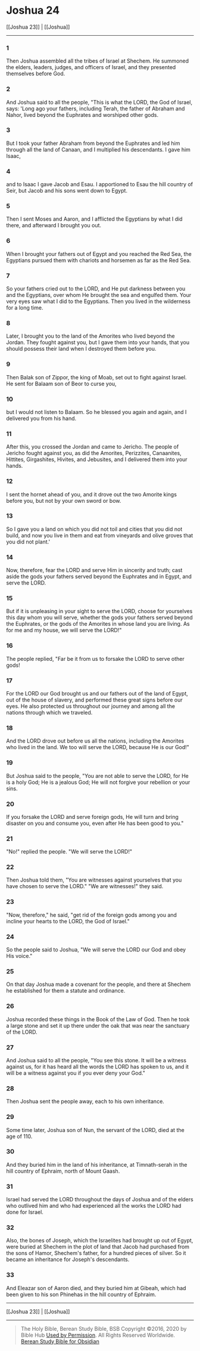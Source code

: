 # Joshua 24

[[Joshua 23]] | [[Joshua]]

---

### 1
Then Joshua assembled all the tribes of Israel at Shechem. He summoned the elders, leaders, judges, and officers of Israel, and they presented themselves before God.

### 2
And Joshua said to all the people, "This is what the LORD, the God of Israel, says: 'Long ago your fathers, including Terah, the father of Abraham and Nahor, lived beyond the Euphrates and worshiped other gods.

### 3
But I took your father Abraham from beyond the Euphrates and led him through all the land of Canaan, and I multiplied his descendants. I gave him Isaac,

### 4
and to Isaac I gave Jacob and Esau. I apportioned to Esau the hill country of Seir, but Jacob and his sons went down to Egypt.

### 5
Then I sent Moses and Aaron, and I afflicted the Egyptians by what I did there, and afterward I brought you out.

### 6
When I brought your fathers out of Egypt and you reached the Red Sea, the Egyptians pursued them with chariots and horsemen as far as the Red Sea.

### 7
So your fathers cried out to the LORD, and He put darkness between you and the Egyptians, over whom He brought the sea and engulfed them. Your very eyes saw what I did to the Egyptians. Then you lived in the wilderness for a long time.

### 8
Later, I brought you to the land of the Amorites who lived beyond the Jordan. They fought against you, but I gave them into your hands, that you should possess their land when I destroyed them before you.

### 9
Then Balak son of Zippor, the king of Moab, set out to fight against Israel. He sent for Balaam son of Beor to curse you,

### 10
but I would not listen to Balaam. So he blessed you again and again, and I delivered you from his hand.

### 11
After this, you crossed the Jordan and came to Jericho. The people of Jericho fought against you, as did the Amorites, Perizzites, Canaanites, Hittites, Girgashites, Hivites, and Jebusites, and I delivered them into your hands.

### 12
I sent the hornet ahead of you, and it drove out the two Amorite kings before you, but not by your own sword or bow.

### 13
So I gave you a land on which you did not toil and cities that you did not build, and now you live in them and eat from vineyards and olive groves that you did not plant.'

### 14
Now, therefore, fear the LORD and serve Him in sincerity and truth; cast aside the gods your fathers served beyond the Euphrates and in Egypt, and serve the LORD.

### 15
But if it is unpleasing in your sight to serve the LORD, choose for yourselves this day whom you will serve, whether the gods your fathers served beyond the Euphrates, or the gods of the Amorites in whose land you are living. As for me and my house, we will serve the LORD!"

### 16
The people replied, "Far be it from us to forsake the LORD to serve other gods!

### 17
For the LORD our God brought us and our fathers out of the land of Egypt, out of the house of slavery, and performed these great signs before our eyes. He also protected us throughout our journey and among all the nations through which we traveled.

### 18
And the LORD drove out before us all the nations, including the Amorites who lived in the land. We too will serve the LORD, because He is our God!"

### 19
But Joshua said to the people, "You are not able to serve the LORD, for He is a holy God; He is a jealous God; He will not forgive your rebellion or your sins.

### 20
If you forsake the LORD and serve foreign gods, He will turn and bring disaster on you and consume you, even after He has been good to you."

### 21
"No!" replied the people. "We will serve the LORD!"

### 22
Then Joshua told them, "You are witnesses against yourselves that you have chosen to serve the LORD." "We are witnesses!" they said.

### 23
"Now, therefore," he said, "get rid of the foreign gods among you and incline your hearts to the LORD, the God of Israel."

### 24
So the people said to Joshua, "We will serve the LORD our God and obey His voice."

### 25
On that day Joshua made a covenant for the people, and there at Shechem he established for them a statute and ordinance.

### 26
Joshua recorded these things in the Book of the Law of God. Then he took a large stone and set it up there under the oak that was near the sanctuary of the LORD.

### 27
And Joshua said to all the people, "You see this stone. It will be a witness against us, for it has heard all the words the LORD has spoken to us, and it will be a witness against you if you ever deny your God."

### 28
Then Joshua sent the people away, each to his own inheritance.

### 29
Some time later, Joshua son of Nun, the servant of the LORD, died at the age of 110.

### 30
And they buried him in the land of his inheritance, at Timnath-serah in the hill country of Ephraim, north of Mount Gaash.

### 31
Israel had served the LORD throughout the days of Joshua and of the elders who outlived him and who had experienced all the works the LORD had done for Israel.

### 32
Also, the bones of Joseph, which the Israelites had brought up out of Egypt, were buried at Shechem in the plot of land that Jacob had purchased from the sons of Hamor, Shechem's father, for a hundred pieces of silver. So it became an inheritance for Joseph's descendants.

### 33
And Eleazar son of Aaron died, and they buried him at Gibeah, which had been given to his son Phinehas in the hill country of Ephraim.

---

[[Joshua 23]] | [[Joshua]]

---

> The Holy Bible, Berean Study Bible, BSB
> Copyright &copy;2016, 2020 by Bible Hub
> [Used by Permission](https://berean.bible/terms.htm). All Rights Reserved Worldwide.
> [Berean Study Bible for Obsidian](https://github.com/gapmiss/berean-study-bible-for-obsidian)</small>

